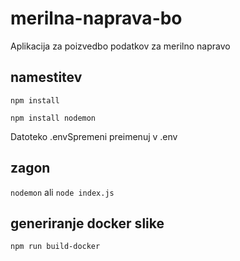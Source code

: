 # merilna-naprava-bo
Aplikacija za poizvedbo podatkov za merilno napravo

## namestitev
```npm install ```

```npm install nodemon```

Datoteko .envSpremeni preimenuj v .env

## zagon
```nodemon``` ali ```node index.js```

## generiranje docker slike
```npm run build-docker```
